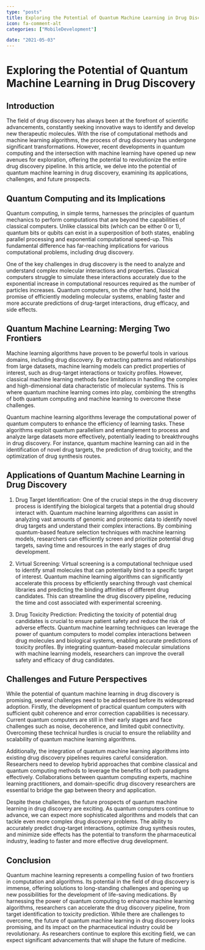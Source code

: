 ```yaml
---
type: "posts"
title: Exploring the Potential of Quantum Machine Learning in Drug Discovery
icon: fa-comment-alt
categories: ["MobileDevelopment"]

date: "2021-05-03"
---
```




# Exploring the Potential of Quantum Machine Learning in Drug Discovery

## Introduction

The field of drug discovery has always been at the forefront of scientific advancements, constantly seeking innovative ways to identify and develop new therapeutic molecules. With the rise of computational methods and machine learning algorithms, the process of drug discovery has undergone significant transformations. However, recent developments in quantum computing and the intersection with machine learning have opened up new avenues for exploration, offering the potential to revolutionize the entire drug discovery pipeline. In this article, we delve into the potential of quantum machine learning in drug discovery, examining its applications, challenges, and future prospects.

## Quantum Computing and its Implications

Quantum computing, in simple terms, harnesses the principles of quantum mechanics to perform computations that are beyond the capabilities of classical computers. Unlike classical bits (which can be either 0 or 1), quantum bits or qubits can exist in a superposition of both states, enabling parallel processing and exponential computational speed-up. This fundamental difference has far-reaching implications for various computational problems, including drug discovery.

One of the key challenges in drug discovery is the need to analyze and understand complex molecular interactions and properties. Classical computers struggle to simulate these interactions accurately due to the exponential increase in computational resources required as the number of particles increases. Quantum computers, on the other hand, hold the promise of efficiently modeling molecular systems, enabling faster and more accurate predictions of drug-target interactions, drug efficacy, and side effects.

## Quantum Machine Learning: Merging Two Frontiers

Machine learning algorithms have proven to be powerful tools in various domains, including drug discovery. By extracting patterns and relationships from large datasets, machine learning models can predict properties of interest, such as drug-target interactions or toxicity profiles. However, classical machine learning methods face limitations in handling the complex and high-dimensional data characteristic of molecular systems. This is where quantum machine learning comes into play, combining the strengths of both quantum computing and machine learning to overcome these challenges.

Quantum machine learning algorithms leverage the computational power of quantum computers to enhance the efficiency of learning tasks. These algorithms exploit quantum parallelism and entanglement to process and analyze large datasets more effectively, potentially leading to breakthroughs in drug discovery. For instance, quantum machine learning can aid in the identification of novel drug targets, the prediction of drug toxicity, and the optimization of drug synthesis routes.

## Applications of Quantum Machine Learning in Drug Discovery

1. Drug Target Identification: One of the crucial steps in the drug discovery process is identifying the biological targets that a potential drug should interact with. Quantum machine learning algorithms can assist in analyzing vast amounts of genomic and proteomic data to identify novel drug targets and understand their complex interactions. By combining quantum-based feature selection techniques with machine learning models, researchers can efficiently screen and prioritize potential drug targets, saving time and resources in the early stages of drug development.

2. Virtual Screening: Virtual screening is a computational technique used to identify small molecules that can potentially bind to a specific target of interest. Quantum machine learning algorithms can significantly accelerate this process by efficiently searching through vast chemical libraries and predicting the binding affinities of different drug candidates. This can streamline the drug discovery pipeline, reducing the time and cost associated with experimental screening.

3. Drug Toxicity Prediction: Predicting the toxicity of potential drug candidates is crucial to ensure patient safety and reduce the risk of adverse effects. Quantum machine learning techniques can leverage the power of quantum computers to model complex interactions between drug molecules and biological systems, enabling accurate predictions of toxicity profiles. By integrating quantum-based molecular simulations with machine learning models, researchers can improve the overall safety and efficacy of drug candidates.

## Challenges and Future Perspectives

While the potential of quantum machine learning in drug discovery is promising, several challenges need to be addressed before its widespread adoption. Firstly, the development of practical quantum computers with sufficient qubit coherence and error correction capabilities is necessary. Current quantum computers are still in their early stages and face challenges such as noise, decoherence, and limited qubit connectivity. Overcoming these technical hurdles is crucial to ensure the reliability and scalability of quantum machine learning algorithms.

Additionally, the integration of quantum machine learning algorithms into existing drug discovery pipelines requires careful consideration. Researchers need to develop hybrid approaches that combine classical and quantum computing methods to leverage the benefits of both paradigms effectively. Collaborations between quantum computing experts, machine learning practitioners, and domain-specific drug discovery researchers are essential to bridge the gap between theory and application.

Despite these challenges, the future prospects of quantum machine learning in drug discovery are exciting. As quantum computers continue to advance, we can expect more sophisticated algorithms and models that can tackle even more complex drug discovery problems. The ability to accurately predict drug-target interactions, optimize drug synthesis routes, and minimize side effects has the potential to transform the pharmaceutical industry, leading to faster and more effective drug development.

## Conclusion

Quantum machine learning represents a compelling fusion of two frontiers in computation and algorithms. Its potential in the field of drug discovery is immense, offering solutions to long-standing challenges and opening up new possibilities for the development of life-saving medications. By harnessing the power of quantum computing to enhance machine learning algorithms, researchers can accelerate the drug discovery pipeline, from target identification to toxicity prediction. While there are challenges to overcome, the future of quantum machine learning in drug discovery looks promising, and its impact on the pharmaceutical industry could be revolutionary. As researchers continue to explore this exciting field, we can expect significant advancements that will shape the future of medicine.